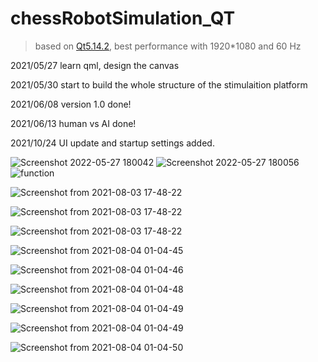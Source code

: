 # chessRobotSimulation_QT

> based on [Qt5.14.2](https://download.qt.io/archive/qt/5.14/5.14.2/), best performance with 1920\*1080 and 60 Hz

2021/05/27 learn qml, design the canvas

2021/05/30 start to build the whole structure of the stimulaition platform

2021/06/08 version 1.0 done!

2021/06/13 human vs AI done!

2021/10/24 UI update and startup settings added.

![Screenshot 2022-05-27 180042](https://user-images.githubusercontent.com/67775090/170678365-57dc71dc-5f7e-426c-beca-f07d19907fbf.png)
![Screenshot 2022-05-27 180056](https://user-images.githubusercontent.com/67775090/170678376-8fc51a71-0952-438c-bcef-0af112324cd4.png)
![function](https://user-images.githubusercontent.com/67775090/170678383-e7291598-85d9-442c-8d47-fe7f1b09081c.png)


![Screenshot from 2021-08-03 17-48-22](https://github.com/LeBronLiHD/chessRobotSimulation_QT/blob/master/chess/Screenshot%20from%202021-10-25%2010-06-16.png)

![Screenshot from 2021-08-03 17-48-22](https://github.com/LeBronLiHD/chessRobotSimulation_QT/blob/master/chess/Screenshot%20from%202021-10-25%2020-51-07.png)

![Screenshot from 2021-08-03 17-48-22](https://github.com/LeBronLiHD/chessRobotSimulation_QT/blob/master/chess/Screenshot%20from%202021-10-25%2010-05-04.png)

![Screenshot from 2021-08-04 01-04-45](https://github.com/LeBronLiHD/chessRobotSimulation_QT/blob/master/chess/Screenshot%20from%202021-10-25%2010-04-17.png)

![Screenshot from 2021-08-04 01-04-46](https://github.com/LeBronLiHD/chessRobotSimulation_QT/blob/master/chess/Screenshot%20from%202021-10-25%2010-03-18.png)

![Screenshot from 2021-08-04 01-04-48](https://github.com/LeBronLiHD/chessRobotSimulation_QT/blob/master/chess/Screenshot%20from%202021-10-25%2010-01-51.png)

![Screenshot from 2021-08-04 01-04-49](https://github.com/LeBronLiHD/chessRobotSimulation_QT/blob/master/chess/Screenshot%20from%202021-10-25%2010-01-01.png)

![Screenshot from 2021-08-04 01-04-49](https://github.com/LeBronLiHD/chessRobotSimulation_QT/blob/master/chess/Screenshot%20from%202021-10-25%2012-06-36.png)

![Screenshot from 2021-08-04 01-04-50](https://github.com/LeBronLiHD/chessRobotSimulation_QT/blob/master/chess/Screenshot%20from%202021-10-25%2012-06-38.png)

